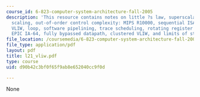```yaml
---
course_id: 6-823-computer-system-architecture-fall-2005
description: 'This resource contains notes on little ?s law, superscalar control logic
  scaling, out-of-order control complexity: MIPS R10000, sequential ISA bottleneck,
  VLIW, loop, software pipelining, trace scheduling, rotating register files, Intel
  EPIC IA-64, fully bypassed datapath, clustered VLIW, and limits of static scheduling.'
file_location: /coursemedia/6-823-computer-system-architecture-fall-2005/d90b42c3bf0f65f9ab8e652040cc9f0d_l21_vliw.pdf
file_type: application/pdf
layout: pdf
title: l21_vliw.pdf
type: course
uid: d90b42c3bf0f65f9ab8e652040cc9f0d

---
```

None